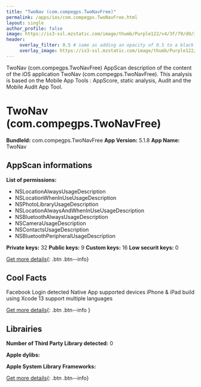 ```yaml
---
title: "TwoNav (com.compegps.TwoNavFree)"
permalink: /apps/ios/com.compegps.TwoNavFree.html
layout: single
author_profile: false
image: https://is3-ssl.mzstatic.com/image/thumb/Purple122/v4/3f/79/d9/3f79d91d-9b51-c0f6-054c-ee3d03f14a5e/AppIcon-1x_U007emarketing-0-7-85-220.png/512x512bb.jpg
header: 
     overlay_filter: 0.5 # same as adding an opacity of 0.5 to a black background
     overlay_image: https://is3-ssl.mzstatic.com/image/thumb/Purple122/v4/3f/79/d9/3f79d91d-9b51-c0f6-054c-ee3d03f14a5e/AppIcon-1x_U007emarketing-0-7-85-220.png/512x512bb.jpg
---
```

TwoNav (com.compegps.TwoNavFree) AppScan description of the content of the iOS application TwoNav (com.compegps.TwoNavFree). This analysis is based on the Mobile App Tools : AppScore, static analysis, Audit and the Mobile Audit App Tool.

# TwoNav (com.compegps.TwoNavFree)

**BundleId:** com.compegps.TwoNavFree
**App Version:** 5.1.8
**App Name:** TwoNav


## AppScan informations 

**List of permissions:** 
- NSLocationAlwaysUsageDescription
- NSLocationWhenInUseUsageDescription
- NSPhotoLibraryUsageDescription
- NSLocationAlwaysAndWhenInUseUsageDescription
- NSBluetoothAlwaysUsageDescription
- NSCameraUsageDescription
- NSContactsUsageDescription
- NSBluetoothPeripheralUsageDescription
  
  
**Private keys:** 32
**Public keys:** 9
**Custom keys:** 16
**Low securit keys:** 0
  
[Get more details](/pricing.html){: .btn .btn--info}

## Cool Facts

Facebook Login detected
Native App
supported devices iPhone & iPad
build using Xcode 13
support multiple languages
  
[Get more details](/pricing.html){: .btn .btn--info }

## Librairies 
**Number of Third Party Library detected:** 0


**Apple dylibs:**


**Apple System Library Frameworks:**


  
[Get more details](/pricing.html){: .btn .btn--info}

